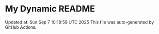 # My Dynamic README
Updated at: Sun Sep  7 10:18:59 UTC 2025
This file was auto-generated by GitHub Actions.
